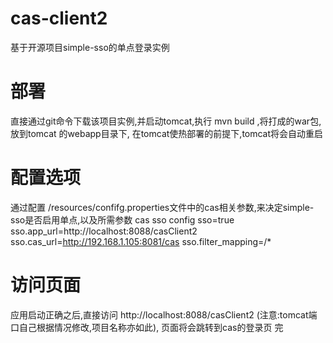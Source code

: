 # cas-client2
基于开源项目simple-sso的单点登录实例

# 部署
直接通过git命令下载该项目实例,并启动tomcat,执行 mvn build ,将打成的war包,放到tomcat 的webapp目录下,
在tomcat使热部署的前提下,tomcat将会自动重启

# 配置选项
通过配置 /resources/confifg.properties文件中的cas相关参数,来决定simple-sso是否启用单点,以及所需参数
cas sso config sso=true 
sso.app_url=http://localhost:8088/casClient2
sso.cas_url=http://192.168.1.105:8081/cas 
sso.filter_mapping=/*

# 访问页面
应用启动正确之后,直接访问 http://localhost:8088/casClient2 (注意:tomcat端口自己根据情况修改,项目名称亦如此),
页面将会跳转到cas的登录页 
完
